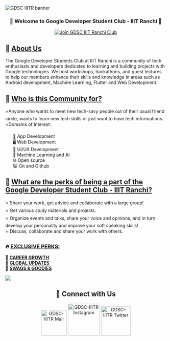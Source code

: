 ![GDSC IIITR banner](https://user-images.githubusercontent.com/91786465/214116027-37d5b769-6293-4eef-b210-b9b502a4ecbc.png)

<h3 align="center">
🎉 Welcome to Google Developer Student Club - IIIT Ranchi 🎉
</h3>

<a href="https://gdsc.community.dev/indian-institute-of-information-technology-ranchi/" target="_blank">
<p align="center">
  <img src="https://img.shields.io/badge/Join%20Club-24a0ed?style=for-the-badge&logo=Join%20Club&logoColor=white" alt="Join GDSC IIIT Ranchi Club" />
</p>
</a>

<h2>📌 <ins>About Us</ins></h2>
<p>
     The Google Developer Students Club at IIIT Ranchi is a community of tech enthusiasts and developers dedicated to learning and building projects with Google          technologies. We host workshops, hackathons, and guest lectures to help our members enhance their skills and knowledge in areas such as Android development,          Machine Learning, Flutter and Web Development.
</p>


<h2>📌 <ins>Who is this Community for?</ins></h2>
<p>
    ⭐Anyone who wants to meet new tech-savy people out of their usual friend circle, wants to learn new tech skills or just want to have tech informations. <br>
    ⭐Domains of Interest:
    <ul>       
        📱 App Development <br> 
        🖥️ Web Development <br> 
        🎨 UI/UX Development <br> 
        🧠 Machine Learning and AI <br> 
        🌐 Open source <br>
        😺 Git and Github <br>
    </ul>
    </p>
    
    
    
<h2>📌 <ins>What are the perks of being a part of the Google Developer Student Club - IIIT Ranchi?</ins></h2>
<p>
    ⭐ Share your work, get advice and collaborate with a large group! <br> 
    ⭐ Get various study materials and  projects. <br> 
    ⭐ Organize events and talks, share your voice and opinions, and in turn develop your personality and improve your soft speaking skills! <br>
    ⭐ Discuss, collaborate and share your work with others.
<br> 
    <h3>🔥 <ins>EXCLUSIVE PERKS:</ins></h3>
    🚀 <b><ins>CAREER GROWTH</ins></b> <br>
    🚀 <b><ins>GLOBAL UPDATES</ins></b> <br>
    🚀 <b><ins>SWAGS & GOODIES</ins></b> <br>
</p>

![](https://user-images.githubusercontent.com/73097560/115834477-dbab4500-a447-11eb-908a-139a6edaec5c.gif)

<div align="center">
    
<h2 align="center"> 🔗 Connect with Us </h2>
    
[<img alt="GDSC-IIITR Mail" width="80px" src="https://img.shields.io/badge/-Gmail-000000?logo=gmail&Color=0A66C2&style=flat-square" />](mailto:dsciiitr@gmail.com)
    [<img alt="GDSC-IIITR Instagram" width="100px" src="https://img.shields.io/badge/-Instagram-000000?logo=instagram&Color=0A66C2&style=flat-square" />](https://www.instagram.com/dsciiitr/)
    [<img alt="GDSC-IIITR Twitter" width="92px" src="https://img.shields.io/badge/-Twitter-000000?logo=twitter&Color=0A66C2&style=flat-square" />](https://twitter.com/dsciiitr)
    
</div>
